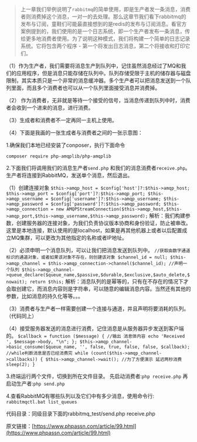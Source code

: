 >上一章我们举例说明了`rabbitmq`的简单使用，即是生产者发一条消息，消费者则消费掉这个消息，一对一的去处理。那么这章节我们看下rabbitmq的发布与订阅，童鞋们可能最直接想到的是redis的发布与订阅消息。看官方案例提到的，我们使用的是一个日志系统，即一个生产者发布一条消息，传给更多地消费者使用。为了说明这种模式，我们将构建一个简单的日志记录系统。它将包含两个程序 - 第一个将发出日志消息，第二个将接收和打印它们。

（1）作为生产者，我们需要将消息生产到队列中，记住虽然消息经过了MQ和我们的应用程序，但是消息只能存储在队列中。队列存储受限于主机的储存器与磁盘限制，其实本质只是一个非常的消息缓冲器。多个生产者可以把消息发送到一个队列里面，而且多个消费者也可以从一个队列里面接受消息并消费掉。

（2） 作为消费者，无非就是等待一个接受的信号，当消息传递到队列中时，消费者会收到一个进来的消息，进行消费。

（3）生成者和消费者不一定再同一主机上使用。

（4）下面是我画的一张生成者与消费者之间的一张示意图：


1.确保我们本地已经安装了conposer，执行下面命令

`composer require php-amqplib/php-amqplib`

2.下面我们将调用我们的消息生产者`send.php` 和我们的消息消费者`receive.php`。生产者将连接到RabbitMQ，发送单个消息，然后退出。

  （1）创建连接对象
    ```
    $this->amqp_host = $config['host']?:$this->amqp_host;
    $this->amqp_port = $config['port']?:$this->amqp_port;
    $this->amqp_username = $config['username']?:$this->amqp_username;
    $this->amqp_password = $config['password']?:$this->amqp_password;
    $this->amqp_connection = new AMQPStreamConnection($this->amqp_host,$this->amqp_port,$this->amqp_username,$this->amqp_password);
    ```
解析：我们构建参数，创建服务器的连接对象，为我们负责协议版本协商和身份验证，防止被串改。这里是本地连接，默认使用的是localhost，如果是再其他机器上或者以后配置成立MQ集群，可以更改为其他指定的名称或者IP地址。

（2）必须申明一个消息队列，可以让我们把消息发送到队列中。
    ```
    //获取由数字通道标识的通道对象，或者如果该对象不存在，则创建该对象
    $channel_id = null;
    $this->amqp_channel = $this->amqp_connection->channel($channel_id);
    //声明一个队列
    $this->amqp_channel->queue_declare($queue_name,$passive,$durable,$exclusive,$auto_delete,$nowait);
    return $this;
    ```
解析：消息队列的是幂等的，只有在不存在的情况下才会取创建它，而消息内容则是字符串，可以随意的编辑消息内容。当然还有其他的参数，比如消息的持久化等等。。。

（3）消费者与生产者一样需要创建一个连接与通道，并且声明将要消耗的队列。（代码同上）

（4）接受服务器发送的消息进行消费，记住消息是从服务器异步发送到客户端的。
    ```
     $callback = function ($message) {
        //输出 消息体内容
        echo 'Received ', $message->body, "\n";
    };
    $this->amqp_channel->basic_consume($queue_name, '', false, true, false, false, $callback);
    //while判断消息是否已经消费完
    while (count($this->amqp_channel->callbacks)) {
        $this->amqp_channel->wait();
        //为了方便演示 延迟两秒消费
        sleep(2);
    }
    ```

3.终端运行两个文件，切换到所在文件目录。
先启动消费者:`php receive.php`
再启动生产者:`php send.php`

4.查看RabbitMQ有哪些队列以及它们中有多少消息，使用命令行:
    `rabbitmqctl.bat list_queues`

代码目录：同级目录下面的rabbitmq_test/send.php receive.php

原文链接：[https://www.phpassn.com/article/99.html](https://www.phpassn.com/article/99.html)